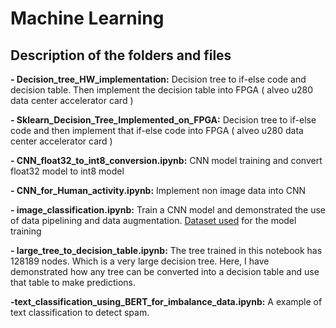 # Machine Learning
## Description of the folders and files
**- Decision_tree_HW_implementation:** Decision tree to if-else code and decision table. Then implement the decision table into FPGA ( alveo u280 data center accelerator card )

**- Sklearn_Decision_Tree_Implemented_on_FPGA:** Decision tree to if-else code and then implement that if-else code into FPGA ( alveo u280 data center accelerator card )

**- CNN_float32_to_int8_conversion.ipynb:** CNN model training and convert float32 model to int8 model

**- CNN_for_Human_activity.ipynb:** Implement non image data into CNN

**- image_classification.ipynb:** Train a CNN model and demonstrated the use of data pipelining and data augmentation. [Dataset used](https://www.kaggle.com/arjuntejaswi/plant-village) for the model training

**- large_tree_to_decision_table.ipynb:** The tree trained in this notebook has 128189 nodes. Which is a very large decision tree. Here, I have demonstrated how any tree can be converted into a decision table and use that table to make predictions.

**-text_classification_using_BERT_for_imbalance_data.ipynb:** A example of text classification to detect spam.
